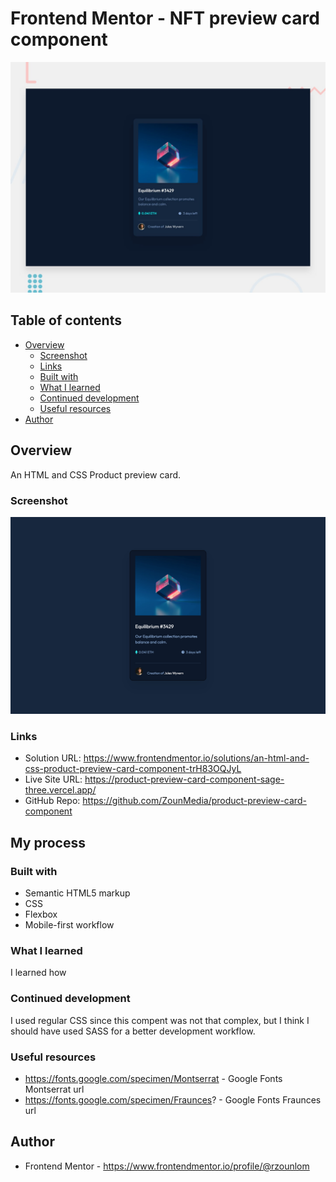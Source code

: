 # Frontend Mentor - NFT preview card component

![Design preview for the NFT preview card component coding challenge](./design/desktop-preview.jpg)

## Table of contents

- [Overview](#overview)
  - [Screenshot](#screenshot)
  - [Links](#links)
  - [Built with](#built-with)
  - [What I learned](#what-i-learned)
  - [Continued development](#continued-development)
  - [Useful resources](#useful-resources)
- [Author](#author)

## Overview

An HTML and CSS Product preview card.

### Screenshot

![](./assets/img/screenshot.jpeg)

### Links

- Solution URL: https://www.frontendmentor.io/solutions/an-html-and-css-product-preview-card-component-trH83OQJyL
- Live Site URL: https://product-preview-card-component-sage-three.vercel.app/
- GitHub Repo: https://github.com/ZounMedia/product-preview-card-component

## My process

### Built with

- Semantic HTML5 markup
- CSS
- Flexbox
- Mobile-first workflow

### What I learned

I learned how

### Continued development

I used regular CSS since this compent was not that complex, but I think I should have used SASS for a better development workflow.

### Useful resources

- https://fonts.google.com/specimen/Montserrat - Google Fonts Montserrat url
- https://fonts.google.com/specimen/Fraunces? - Google Fonts Fraunces url

## Author

- Frontend Mentor - https://www.frontendmentor.io/profile/@rzounlom
